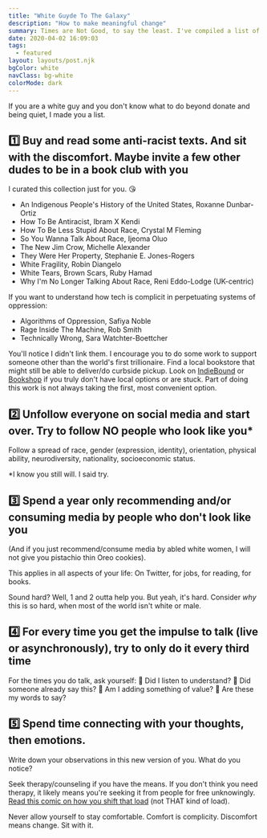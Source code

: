 ```yaml
---
title: "White Guyde To The Galaxy"
description: "How to make meaningful change"
summary: Times are Not Good, to say the least. I've compiled a list of suggestions on how to take action beyond donating (which you should also do if you can).
date: 2020-04-02 16:09:03
tags:
  - featured
layout: layouts/post.njk
bgColor: white
navClass: bg-white
colorMode: dark
---
```

If you are a white guy and you don't know what to do beyond donate and being quiet, I made you a list.

## 1️⃣ Buy and read some anti-racist texts. And sit with the discomfort. Maybe invite a few other dudes to be in a book club with you

I curated this collection just for you. 😘

- An Indigenous People's History of the United States, Roxanne Dunbar-Ortiz
- How To Be Antiracist, Ibram X Kendi
- How To Be Less Stupid About Race, Crystal M Fleming
- So You Wanna Talk About Race, Ijeoma Oluo
- The New Jim Crow, Michelle Alexander
- They Were Her Property, Stephanie E. Jones-Rogers
- White Fragility, Robin Diangelo
- White Tears, Brown Scars, Ruby Hamad
- Why I'm No Longer Talking About Race, Reni Eddo-Lodge (UK-centric)

If you want to understand how tech is complicit in perpetuating systems of oppression:

- Algorithms of Oppression, Safiya Noble
- Rage Inside The Machine, Rob Smith
- Technically Wrong, Sara Watchter-Boettcher

You'll notice I didn't link them. I encourage you to do some work to support someone other than the world's first trillionaire. Find a local bookstore that might still be able to deliver/do curbside pickup. Look on [IndieBound](https://www.indiebound.org/) or [Bookshop](https://www.bookshop.org) if you truly don't have local options or are stuck. Part of doing this work is not always taking the first, most convenient option.

## 2️⃣ Unfollow everyone on social media and start over. Try to follow NO people who look like you*

Follow a spread of race, gender (expression, identity), orientation, physical ability, neurodiversity, nationality, socioeconomic status.

*I know you still will. I said try.

## 3️⃣ Spend a year only recommending and/or consuming media by people who don't look like you

(And if you just recommend/consume media by abled white women, I will not give you pistachio thin Oreo cookies).

This applies in all aspects of your life: On Twitter, for jobs, for reading, for books.

Sound hard? Well, 1 and 2 outta help you. But yeah, it's hard. Consider _why_ this is so hard, when most of the world isn't white or male.

## 4️⃣ For every time you get the impulse to talk (live or asynchronously), try to only do it every third time

For the times you do talk, ask yourself:
🔹 Did I listen to understand?
🔹 Did someone already say this?
🔹 Am I adding something of value?
🔹 Are these my words to say?

## 5️⃣ Spend time connecting with your thoughts, then emotions.

Write down your observations in this new version of you. What do you notice?

Seek therapy/counseling if you have the means. If you don't think you need therapy, it likely means you're seeking it from people for free unknowingly.
[Read this comic on how you shift that load](https://english.emmaclit.com/2017/05/20/you-shouldve-asked/comment-page-9/) (not THAT kind of load).

Never allow yourself to stay comfortable. Comfort is complicity. Discomfort means change. Sit with it.
